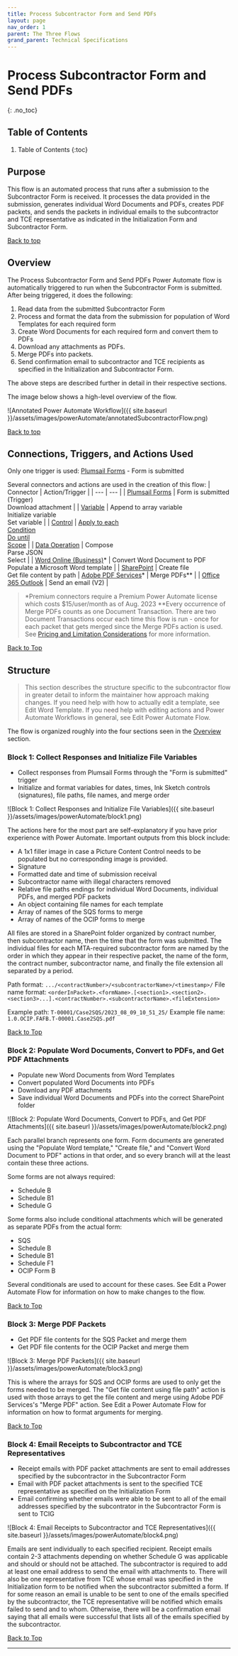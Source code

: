 ```yaml
---
title: Process Subcontractor Form and Send PDFs
layout: page
nav_order: 1
parent: The Three Flows
grand_parent: Technical Specifications
---
```


# Process Subcontractor Form and Send PDFs
{: .no_toc}

## Table of Contents

1. Table of Contents
{:toc}

## Purpose 

This flow is an automated process that runs after a submission to the Subcontractor Form is received. It processes the data provided in the submission, generates individual Word Documents and PDFs, creates PDF packets, and sends the packets in individual emails to the subcontractor and TCE representative as indicated in the Initialization Form and Subcontractor Form.

[Back to top](#top)

## Overview

The Process Subcontractor Form and Send PDFs Power Automate flow is automatically triggered to run when the Subcontractor Form is submitted. After being triggered, it does the following:
1. Read data from the submitted Subcontractor Form
2. Process and format the data from the submission for population of Word Templates for each required form
3. Create Word Documents for each required form and convert them to PDFs
4. Download any attachments as PDFs.
5. Merge PDFs into packets.
6. Send confirmation email to subcontractor and TCE recipients as specified in the Initialization and Subcontractor Form.

The above steps are described further in detail in their respective sections. 

The image below shows a high-level overview of the flow. 

![Annotated Power Automate Workflow]({{ site.baseurl }}/assets/images/powerAutomate/annotatedSubcontractorFlow.png)

[Back to top](#top)

## Connections, Triggers, and Actions Used 

Only one trigger is used: [Plumsail Forms](https://learn.microsoft.com/en-us/connectors/plumsailforms/) - Form is submitted

Several connectors and actions are used in the creation of this flow:
| Connector | Action/Trigger |
| ---       | --- |
| [Plumsail Forms](https://learn.microsoft.com/en-us/connectors/plumsailforms/) | Form is submitted (Trigger) <br> Download attachment |
| [Variable](https://learn.microsoft.com/en-us/power-automate/desktop-flows/actions-reference/variables) | Append to array variable <br> Initialize variable <br> Set variable |
| [Control](https://learn.microsoft.com/en-us/power-automate/desktop-flows/actions-reference) | [Apply to each](https://learn.microsoft.com/en-us/power-automate/apply-to-each) <br> [Condition](https://learn.microsoft.com/en-us/power-automate/use-expressions-in-conditions) <br> [Do until](https://www.acuitytraining.co.uk/news-tips/power-automate-do-until/#:~:text=Do%20Until%20in%20Power%20Automate%20executes%20an%20action%20or%20series,time%20the%20loop%20is%20executed.) <br> [Scope](https://www.bloomsoftwareco.com/blog/keep-your-flows-organized-using-scopes-in-power-automate) |
| [Data Operation](https://learn.microsoft.com/en-us/power-automate/data-operations) | Compose <br> Parse JSON <br> Select |
| [Word Online (Business)](https://learn.microsoft.com/en-us/connectors/wordonlinebusiness/)* | Convert Word Document to PDF <br> Populate a Microsoft Word template |
| [SharePoint](https://learn.microsoft.com/en-us/connectors/sharepointonline/) | Create file <br> Get file content by path
| [Adobe PDF Services](https://learn.microsoft.com/en-us/connectors/adobepdftools/)* | Merge PDFs** |
| [Office 365 Outlook](https://learn.microsoft.com/en-us/connectors/office365/) | Send an email (V2) |

>*Premium connectors require a Premium Power Automate license which costs $15/user/month as of Aug. 2023
>**Every occurrence of Merge PDFs counts as one Document Transaction. There are two Document Transactions occur each time this flow is run - once for each packet that gets merged since the Merge PDFs action is used. See [Pricing and Limitation Considerations](/doc/pricingAndLimitationConsiderations.md) for more information.

[Back to Top](#top)

## Structure

> This section describes the structure specific to the subcontractor flow in greater detail to inform the maintainer how approach making changes. If you need help with how to actually edit a template, see Edit Word Template. If you need help with editing actions and Power Automate Workflows in general, see Edit Power Automate Flow. 

The flow is organized roughly into the four sections seen in the [Overview](#Overview) section.

### Block 1: Collect Responses and Initialize File Variables 
* Collect responses from Plumsail Forms through the "Form is submitted" trigger
* Initialize and format variables for dates, times, Ink Sketch controls (signatures), file paths, file names, and merge order

![Block 1: Collect Responses and Initialize File Variables]({{ site.baseurl }}/assets/images/powerAutomate/block1.png)

The actions here for the most part are self-explanatory if you have prior experience with Power Automate. Important outputs from this block include:

* A 1x1 filler image in case a Picture Content Control needs to be populated but no corresponding image is provided.
* Signature 
* Formatted date and time of submission receival
* Subcontractor name with illegal characters removed
* Relative file paths endings for individual Word Documents, individual PDFs, and merged PDF packets
* An object containing file names for each template
* Array of names of the SQS forms to merge
* Array of names of the OCIP forms to merge

All files are stored in a SharePoint folder organized by contract number, then subcontractor name, then the time that the form was submitted. The individual files for each MTA-required subcontractor form are named by the order in which they appear in their respective packet, the name of the form, the contract number, subcontractor name, and finally the file extension all separated by a period.

Path format: `.../<contractNumber>/<subcontractorName>/<timestamp>/`
File name format: `<orderInPacket>.<formName>.[<section1>.<section2>.<section3>...].<contractNumber>.<subcontractorName>.<fileExtension>`

Example path: `T-00001/Case2SQS/2023_08_09_10_51_25/`
Example file name: `1.0.OCIP.FAFB.T-00001.Case2SQS.pdf`

[Back to Top](#top)

### Block 2: Populate Word Documents, Convert to PDFs, and Get PDF Attachments

* Populate new Word Documents from Word Templates 
* Convert populated Word Documents into PDFs
* Download any PDF attachments
* Save individual Word Documents and PDFs into the correct SharePoint folder

![Block 2: Populate Word Documents, Convert to PDFs, and Get PDF Attachments]({{ site.baseurl }}/assets/images/powerAutomate/block2.png)

Each parallel branch represents one form. Form documents are generated using the "Populate Word template," "Create file," and "Convert Word Document to PDF" actions in that order, and so every branch will at the least contain these three actions. 

Some forms are not always required:
* Schedule B
* Schedule B1
* Schedule G

Some forms also include conditional attachments which will be generated as separate PDFs from the actual form:
* SQS
* Schedule B
* Schedule B1
* Schedule F1 
* OCIP Form B

Several conditionals are used to account for these cases. See Edit a Power Automate Flow for information on how to make changes to the flow. 

[Back to Top](#top)

### Block 3: Merge PDF Packets
* Get PDF file contents for the SQS Packet and merge them
* Get PDF file contents for the OCIP Packet and merge them

![Block 3: Merge PDF Packets]({{ site.baseurl }}/assets/images/powerAutomate/block3.png)

This is where the arrays for SQS and OCIP forms are used to only get the forms needed to be merged. The "Get file content using file path" action is used with those arrays to get the file content and merge using Adobe PDF Services's "Merge PDF" action. See Edit a Power Automate Flow for information on how to format arguments for merging.

[Back to Top](#top)

### Block 4: Email Receipts to Subcontractor and TCE Representatives
* Receipt emails with PDF packet attachments are sent to email addresses specified by the subcontractor in the Subcontractor Form
* Email with PDF packet attachments is sent to the specified TCE representative as specified on the Initialization Form 
* Email confirming whether emails were able to be sent to all of the email addresses specified by the subcontrator in the Subcontractor Form is sent to TCIG

![Block 4: Email Receipts to Subcontractor and TCE Representatives]({{ site.baseurl }}/assets/images/powerAutomate/block4.png)

Emails are sent individually to each specified recipient. Receipt emails contain 2-3 attachments depending on whether Schedule G was applicable and should or should not be attached. The subcontractor is required to add at least one email address to send the email with attachments to. There will also be one representative from TCE whose email was specified in the Initialization form to be notified when the subcontractor submitted a form. If for some reason an email is unable to be sent to one of the emails specified by the subcontractor, the TCE representative will be notified which emails failed to send and to whom. Otherwise, there will be a confirmation email saying that all emails were successful that lists all of the emails specified by the subcontractor. 

[Back to Top](#top)


----

